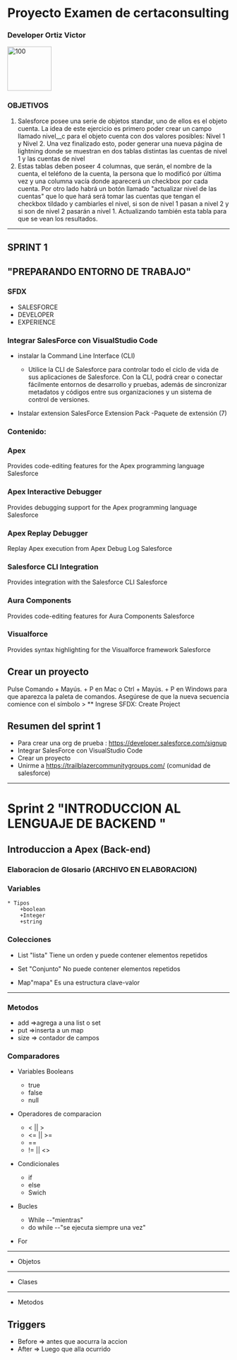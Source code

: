 # Proyecto Examen de certaconsulting

 ### Developer Ortiz Victor
   <img src="https://avatars0.githubusercontent.com/u/57049891?s=460&u=3479716881907edaf1bbcfa5c0a6b2ac52c2817d&v=4" alt="100" width="100"/>

### OBJETIVOS

1. Salesforce posee una serie de objetos standar, uno de ellos es el objeto cuenta. La idea de este ejercicio es primero poder crear un campo llamado 
nivel__c para el objeto cuenta con dos valores posibles: Nivel 1 y Nivel 2.
Una vez finalizado esto, poder generar una nueva página de lightning donde se muestran en dos tablas distintas las cuentas de nivel 1 y las cuentas de nivel 
2. Estas tablas deben poseer 4 columnas, que serán, el nombre de la cuenta, el teléfono de la cuenta, la persona que lo modificó por última vez y una columna 
vacía donde aparecerá un checkbox por cada cuenta.
Por otro lado habrá un botón llamado "actualizar nivel de las cuentas" que lo que hará será tomar las cuentas que tengan el checkbox tildado y cambiarles el 
nivel, si son de nivel 1 pasan a nivel 2 y si son de nivel 2 pasarán a nivel 1.
Actualizando también esta tabla para que se vean los resultados.

___

##                                                    SPRINT 1 

## "PREPARANDO ENTORNO DE TRABAJO"

### SFDX

* SALESFORCE
* DEVELOPER
* EXPERIENCE


### Integrar SalesForce con VisualStudio Code


* instalar la Command Line Interface (CLI)

    * Utilice la CLI de Salesforce para controlar todo el ciclo de vida de sus 
    aplicaciones de Salesforce. Con la CLI, podrá crear o conectar fácilmente 
    entornos de desarrollo y pruebas, además de sincronizar metadatos y códigos 
    entre sus organizaciones y un sistema de control de versiones.

* Instalar extension SalesForce Extension Pack 
	-Paquete de extensión (7)
### Contenido:
### Apex
Provides code-editing features for the Apex programming language
Salesforce

### Apex Interactive Debugger
Provides debugging support for the Apex programming language
Salesforce

### Apex Replay Debugger
Replay Apex execution from Apex Debug Log
Salesforce

### Salesforce CLI Integration
Provides integration with the Salesforce CLI
Salesforce

### Aura Components
Provides code-editing features for Aura Components
Salesforce

### Visualforce
Provides syntax highlighting for the Visualforce framework
Salesforce


## Crear un proyecto

Pulse Comando + Mayús. + P en Mac o Ctrl + Mayús. + P en Windows para que 
aparezca la paleta de comandos.
Asegúrese de que la nueva secuencia comience con el símbolo >
** Ingrese SFDX: Create Project

## Resumen del sprint 1
* Para crear una org de prueba : https://developer.salesforce.com/signup
* Integrar SalesForce con VisualStudio Code
* Crear un proyecto 
* Unirme a https://trailblazercommunitygroups.com/ (comunidad de salesforce)
___


# Sprint 2 "INTRODUCCION AL LENGUAJE DE BACKEND "

## Introduccion a Apex (Back-end)

### Elaboracion de Glosario (ARCHIVO EN ELABORACION)

### Variables
	* Tipos
		+boolean
		+Integer	
		+string



### Colecciones

* List "lista"
Tiene un orden y puede contener elementos repetidos

* Set "Conjunto"
No puede contener elementos repetidos

* Map"mapa"
Es una estructura clave-valor
___

### Metodos
* add 	=>agrega a una list o set
* put 	=>inserta a un map
* size 	=> contador de campos


###  Comparadores

* Variables Booleans
	+ true
	+ false
	+ null
* Operadores de comparacion 
	+ < || >
	+ <= || >=
	+ ==
	+ != || <>

* Condicionales
	+ if
	+ else
	+ Swich

* Bucles

	+ While --"mientras"
	+ do while --"se ejecuta siempre una vez"


* For
___

* Objetos
___
* Clases 
___

* Metodos 

## Triggers
+ Before => antes que aocurra la accion
+ After => Luego que alla ocurrido

